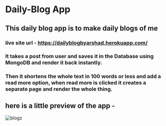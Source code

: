 # Daily-Blog App
## This daily blog app is to make daily blogs of me
### live site url - https://dailyblogbyarshad.herokuapp.com/

### It takes a post from user and saves it in the Database using MongoDB and render it back instantly.<br>
### Then it shortens the whole text in 100 words or less and add a read more option, when read more is clicked it creates a separate page and render the whole thing.

## here is a little preview of the app -

![blogz](https://user-images.githubusercontent.com/86738490/154106614-508e9739-1244-4ac2-b5cb-0b788e80fb66.png)
